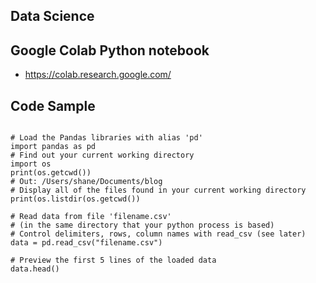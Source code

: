 ##  Data Science

## Google Colab  Python  notebook

- https://colab.research.google.com/

##  Code Sample

```

# Load the Pandas libraries with alias 'pd' 
import pandas as pd 
# Find out your current working directory
import os
print(os.getcwd())
# Out: /Users/shane/Documents/blog
# Display all of the files found in your current working directory
print(os.listdir(os.getcwd())

# Read data from file 'filename.csv' 
# (in the same directory that your python process is based)
# Control delimiters, rows, column names with read_csv (see later) 
data = pd.read_csv("filename.csv") 

# Preview the first 5 lines of the loaded data 
data.head()

```


